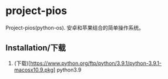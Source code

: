 # project-pios
Project-pios(python-os). 安卓和苹果结合的简单操作系统。

## Installation/下载
1. (下载)[https://www.python.org/ftp/python/3.9.1/python-3.9.1-macosx10.9.pkg] python3.9
